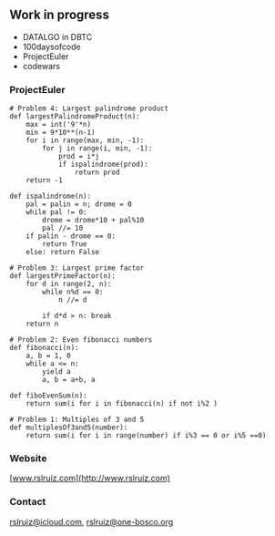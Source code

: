 ## Work in progress

- DATALGO in DBTC
- 100daysofcode
- ProjectEuler
- codewars

### ProjectEuler

```
# Problem 4: Largest palindrome product
def largestPalindromeProduct(n):
    max = int('9'*n)
    min = 9*10**(n-1)
    for i in range(max, min, -1):
        for j in range(i, min, -1):
            prod = i*j
            if ispalindrome(prod):
                return prod
    return -1

def ispalindrome(n):
    pal = palin = n; drome = 0
    while pal != 0: 
        drome = drome*10 + pal%10
        pal //= 10
    if palin - drome == 0:
        return True
    else: return False
```

```
# Problem 3: Largest prime factor
def largestPrimeFactor(n):
    for d in range(2, n):
        while n%d == 0:
            n //= d

        if d*d > n: break
    return n
```

```
# Problem 2: Even fibonacci numbers
def fibonacci(n):
    a, b = 1, 0
    while a <= n:
        yield a
        a, b = a+b, a

def fiboEvenSum(n):
    return sum(i for i in fibonacci(n) if not i%2 )
```

```
# Problem 1: Multiples of 3 and 5
def multiplesOf3and5(number):
    return sum(i for i in range(number) if i%3 == 0 or i%5 ==0)
```

### Website

[www.rslruiz.com](http://www.rslruiz.com)

### Contact

rslruiz@icloud.com, rslruiz@one-bosco.org
